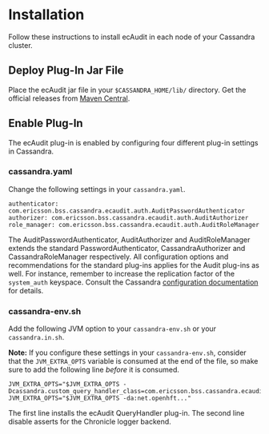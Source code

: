 # Installation

Follow these instructions to install ecAudit in each node of your Cassandra cluster.


## Deploy Plug-In Jar File

Place the ecAudit jar file in your ```$CASSANDRA_HOME/lib/``` directory.
Get the official releases from [Maven Central](https://search.maven.org/search?q=g:%22com.ericsson.bss.cassandra.ecaudit%22%20AND%20a:%22ecaudit_c3.11%22).


## Enable Plug-In

The ecAudit plug-in is enabled by configuring four different plug-in settings in Cassandra.


### cassandra.yaml

Change the following settings in your ```cassandra.yaml```.

```
authenticator: com.ericsson.bss.cassandra.ecaudit.auth.AuditPasswordAuthenticator
authorizer: com.ericsson.bss.cassandra.ecaudit.auth.AuditAuthorizer
role_manager: com.ericsson.bss.cassandra.ecaudit.auth.AuditRoleManager
```

The AuditPasswordAuthenticator, AuditAuthorizer and AuditRoleManager extends the standard PasswordAuthenticator, CassandraAuthorizer and CassandraRoleManager respectively.
All configuration options and recommendations for the standard plug-ins applies for the Audit plug-ins as well.
For instance, remember to increase the replication factor of the ```system_auth``` keyspace.
Consult the Cassandra [configuration documentation](http://cassandra.apache.org/doc/latest/configuration/index.html) for details.


### cassandra-env.sh

Add the following JVM option to your ```cassandra-env.sh``` or your ```cassandra.in.sh```.

**Note:** If you configure these settings in your ```cassandra-env.sh```,
consider that the ```JVM_EXTRA_OPTS``` variable is consumed at the end of the file,
so make sure to add the following line *before* it is consumed.

```
JVM_EXTRA_OPTS="$JVM_EXTRA_OPTS -Dcassandra.custom_query_handler_class=com.ericsson.bss.cassandra.ecaudit.handler.AuditQueryHandler"
JVM_EXTRA_OPTS="$JVM_EXTRA_OPTS -da:net.openhft..."
```

The first line installs the ecAudit QueryHandler plug-in.
The second line disable asserts for the Chronicle logger backend.
